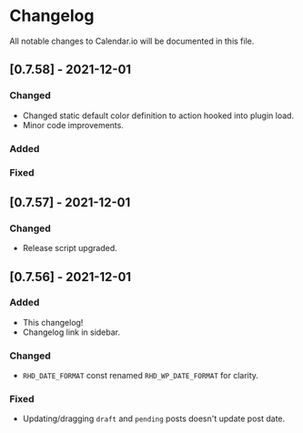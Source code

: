 # Changelog

All notable changes to Calendar.io will be documented in this file.

## [0.7.58] - 2021-12-01

### Changed

- Changed static default color definition to action hooked into plugin load.
- Minor code improvements.

### Added

### Fixed

## [0.7.57] - 2021-12-01

### Changed

- Release script upgraded.

## [0.7.56] - 2021-12-01

### Added

- This changelog!
- Changelog link in sidebar.

### Changed

- `RHD_DATE_FORMAT` const renamed `RHD_WP_DATE_FORMAT` for clarity.

### Fixed

- Updating/dragging `draft` and `pending` posts doesn't update post date.
